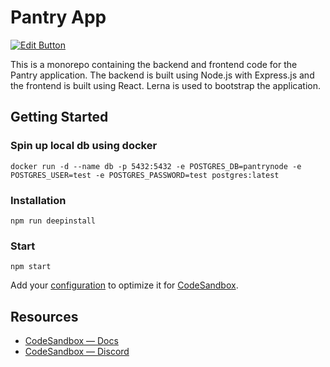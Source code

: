 # Pantry App

[![Edit Button](https://codesandbox.io/static/img/play-codesandbox.svg)](https://codesandbox.io/p/github/shubhamlatkar/monorepo2.0/main)

This is a monorepo containing the backend and frontend code for the Pantry application. The backend is built using Node.js with Express.js and the frontend is built using React. Lerna is used to bootstrap the application.

## Getting Started

### Spin up local db using docker
```
docker run -d --name db -p 5432:5432 -e POSTGRES_DB=pantrynode -e POSTGRES_USER=test -e POSTGRES_PASSWORD=test postgres:latest
```

### Installation
```
npm run deepinstall
```

### Start
```
npm start
```

Add your [configuration](https://codesandbox.io/docs/projects/learn/setting-up/tasks) to optimize it for [CodeSandbox](https://codesandbox.io/p/dashboard).

## Resources

- [CodeSandbox — Docs](https://codesandbox.io/docs/projects)
- [CodeSandbox — Discord](https://discord.gg/Ggarp3pX5H)

